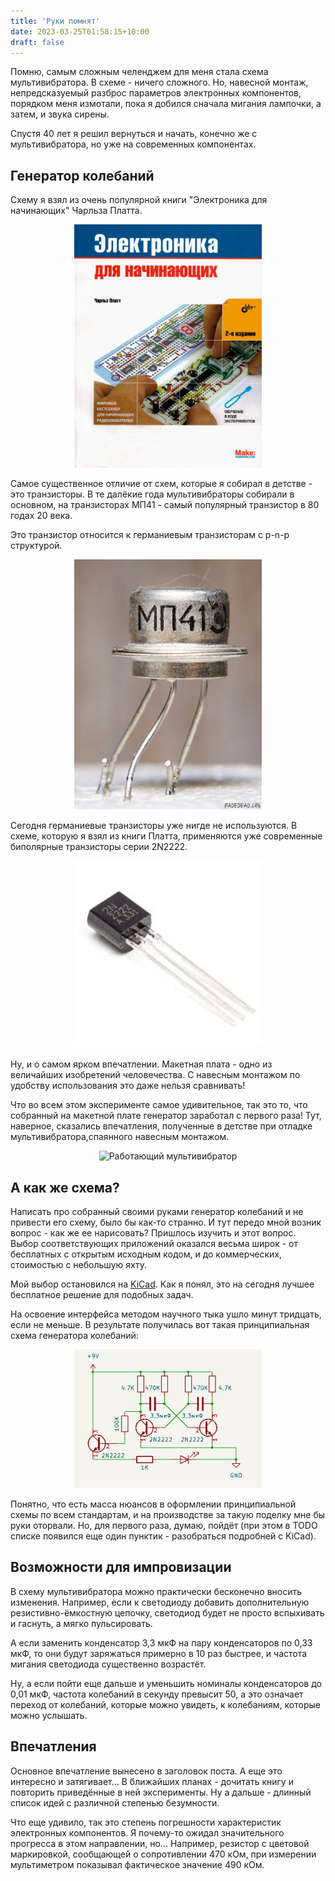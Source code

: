 ```yaml
---
title: 'Руки помнят'
date: 2023-03-25T01:58:15+10:00
draft: false
---
```


Помню, самым сложным челенджем для меня стала схема мультивибратора. В схеме - ничего сложного. Но, навесной монтаж, непредсказуемый разброс параметров электронных компонентов, порядком меня измотали, пока я добился сначала мигания лампочки, а затем, и звука сирены.

Спустя 40 лет я решил вернуться и начать, конечно же с мультивибратора, но уже на современных компонентах.

## Генератор колебаний

Схему я взял из очень популярной книги "Электроника для начинающих" Чарльза Платта.

<div style="text-align:center">
<img src="platt-book.jpg" alt="Электроника для начинающих" style="width:300px;" />
</div>

Самое существенное отличие от схем, которые я собирал в детстве - это транзисторы. В те далёкие года мультивибраторы собирали в основном, на транзисторах МП41 - самый популярный транзистор в 80 годах 20 века.

Это транзистор относится к германиевым транзисторам с p-n-p структурой.

<div style="text-align:center">
<img src="mp41.jpg" alt="Германиевый транзистор МП-41" style="width:300px;"/>
</div>

Сегодня германиевые транзисторы уже нигде не используются. В схеме, которую я взял из книги Платта, применяются уже современные биполярные транзисторы серии 2N2222.

<div style="text-align:center">
<img src="2n2222.jpg" alt="Биполярный транзистор 2N2222" style="width:300px;"/>
</div>

Ну, и о самом ярком впечатлении. Макетная плата - одно из величайших изобретений человечества. С навесным монтажом по удобству использования это даже нельзя сравнивать!

Что во всем этом эксперименте самое удивительное, так это то, что собранный на макетной плате генератор заработал с первого раза! Тут, наверное, сказались впечатления, полученные в детстве при отладке мультивибратора,спаянного навесным монтажом.

<div style="text-align:center">
<img src="working-oscillator.gif" alt="Работающий мультивибратор"/>
</div>

## А как же схема?

Написать про собранный своими руками генератор колебаний и не привести его схему, было бы как-то странно. И тут передо мной возник вопрос - как же ее нарисовать? Пришлось изучить и этот вопрос. Выбор соответствующих приложений оказался весьма широк - от бесплатных с открытым исходным кодом, и до коммерческих, стоимостью с небольшую яхту.

Мой выбор остановился на [KiCad](https://www.kicad.org/). Как я понял, это на сегодня лучшее бесплатное решение для подобных задач.

На освоение интерфейса методом научного тыка ушло минут тридцать, если не меньше. В результате получилась вот такая принципиальная схема генератора колебаний:

<div style="text-align:center">
<img src="scheme1.png" alt="Принципиальная схема генератора колебаний" style="width:300px;"/>
</div>

Понятно, что есть масса нюансов в оформлении принципиальной схемы по всем стандартам, и на производстве за такую поделку мне бы руки оторвали. Но, для первого раза, думаю, пойдёт (при этом в TODO списке появился еще один пунктик - разобраться подробней с KiCad).

## Возможности для импровизации

В схему мультивибратора можно практически бесконечно вносить изменения. Например, если к светодиоду добавить дополнительную резистивно-ёмкостную цепочку, светодиод будет не просто вспыхивать и гаснуть, а мягко пульсировать.

А если заменить конденсатор 3,3 мкФ на пару конденсаторов по 0,33 мкФ, то они будут заряжаться примерно в 10 раз быстрее, и частота мигания светодиода существенно возрастёт.

Ну, а если пойти еще дальше и уменьшить номиналы конденсаторов до 0,01 мкФ, частота колебаний в секунду превысит 50, а это означает переход от колебаний, которые можно увидеть, к колебаниям, которые можно услышать.

## Впечатления

Основное впечатление вынесено в заголовок поста. А еще это интересно и затягивает...
В ближайших планах - дочитать книгу и повторить приведённые в ней эксперименты. Ну а дальше - длинный список идей с различной степенью безумности.

Что еще удивило, так это степень погрешности характеристик электронных компонентов. Я почему-то ожидал значительного прогресса в этом направлении, но...
Например, резистор с цветовой маркировкой, сообщающей о сопротивлении 470 кОм, при измерении мультиметром показывал фактическое значение 490 кОм.
